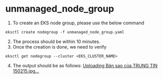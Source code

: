 # unmanaged_node_group
1. To create an EKS node group, please use the below command
```
eksctl create nodegroup -f unmanaged_node_group.yaml
```
2. The process should be within 10 minutes.
3. Once the creation is done, we need to verify
```
eksctl get nodegroup --cluster <EKS_CLUSTER_NAME>
```
4. The output should be as follows:
[Uploading Bản sao của TRUNG TIN 150215.jpg…]()
